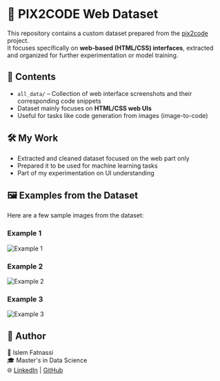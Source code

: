 # 🧩 PIX2CODE Web Dataset

This repository contains a custom dataset prepared from the [pix2code](https://github.com/tonybeltramelli/pix2code) project.  
It focuses specifically on **web-based (HTML/CSS) interfaces**, extracted and organized for further experimentation or model training.

## 📁 Contents

- `all_data/` – Collection of web interface screenshots and their corresponding code snippets
- Dataset mainly focuses on **HTML/CSS web UIs**
- Useful for tasks like code generation from images (image-to-code)

## 🛠️ My Work

- Extracted and cleaned dataset focused on the web part only
- Prepared it to be used for machine learning tasks
- Part of my experimentation on UI understanding


## 🖼️ Examples from the Dataset

Here are a few sample images from the dataset:

### Example 1
![Example 1](00150311-A7AE-4804-8B7D-9273687B4FC0.png)

### Example 2
![Example 2](examples/example2.png)

### Example 3
![Example 3](examples/example3.png)


## 📌 Author

👤 Islem Fatnassi  
🎓 Master's in Data Science  
🌐 [LinkedIn](https://www.linkedin.com/in/islem-fatnassi-644086200/) | [GitHub](https://github.com/islemfatnassi)

